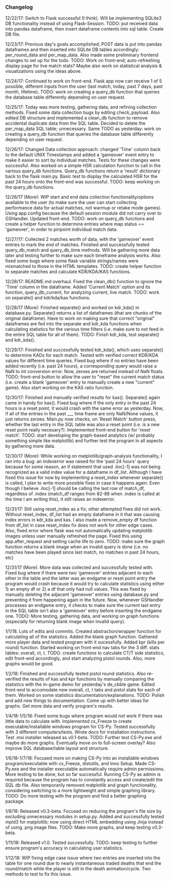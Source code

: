 ### Changelog
12/22/17: Switch to Flask successful (I think). Will be implementing SQLite3 DB functionality instead of using Flask-Session. TODO: put 
received data into pandas dataframe, then insert dataframe contents into sql table. Create DB file.

12/23/17: Previous day's goals accomplished; POST data is put into pandas dataframes and then inserted into SQLite DB tables accordingly: per_round_data and per_map_data. Also made some preliminary frontend changes to set up for the todo. TODO: Work on front-end; auto-refreshing display page for live match stats? Maybe also work on statistical analysis & visualizations using the ideas above.

12/24/17: Continued to work on front-end. Flask app now can receive 1 of 5 possible, different inputs from the user (last match, today, past 7 days, past month, lifetime). TODO: work on creating a query_db function that queries the database table differently depending on user request.

12/25/17: Today was more testing, gathering data, and refining collection methods. Fixed some data collection bugs by editing check_payload. Also edited DB structure and implemented a clean_db function to remove accidental duplicate data from the SQL table. Decided to delete the per_map_data SQL table; unnecessary. Same TODO as yesterday: work on creating a query_db function that queries the database table differently depending on user request.

12/26/17: Changed Data collection approach: changed 'Time' column back to the default UNIX Timestamps and added a 'gameover' event entry to make it easier to sort by individual matches. Tests for these changes were successful. Also worked on a simple HSR calculation function to call in the various query_db functions. Query_db functions return a 'result' dictionary back to the flask main.py. Basic test to display the calculated HSR for the past 24 hours onto the front-end was successful. TODO: keep working on the query_db functions.

12/26/17 (More): WIP start and end data collection functionality/options available to the user (to make sure the user can start collecting performance data for actual matches, not warmup or retake mode games). Using app.config because the default session module did not carry over to GSHandler. Updated front-end. TODO: work on query_db functions and create a helper function to determine entries where map status == 'gameover', in order to pinpoint individual match data.

12/27/17: Collected 2 matches worth of data, with the 'gameover' event entries to mark the end of matches. Finished and successfully tested query_db_match and query_db_time methods. Will be gathering more data later and testing further to make sure each timeframe analysis works. Also fixed some bugs where some flask variable strings/names were mismatched to those in the HTML templates. TODO: create helper function to separate matches and calculate KDR/KDA/KAS functions.

12/28/17: README.md overhaul. Fixed the clean_db() function to ignore the 'Time' column in the dataframe. Added 'Current Match' option and its function, query_db_current, for analyzing current, live match. TODO: work on separate() and kdr/kda/kas functions.

12/28/17 (More): Finished separate() and worked on kdr_kda() in database.py. Separate() returns a list of dataframes (that are chunks of the original dataframe). Have to work on making sure that correct "original" dataframes are fed into the separate and kdr_kda functions when calculating statistics for the various time filters (i.e. make sure to not feed in the entire SQL table for all of them). TODO: Finish kdr_kda, test separate() and kdr_kda().

12/29/17: Finished and successfully tested kdr_kda(), which uses separate() to determine KADs for each match. Tested with verified correct KDR/KDA values for different time queries. Fixed bug where if no entries have been added recently (i.e. past 24 hours), a corresponding query would raise a NaN to int conversion error. Now, zeroes are returned instead of NaN floats. TODO: front-end button to allow the user to "reset" the current match status (i.e. create a blank 'gameover' entry to manually create a new "current" game). Also start working on the KAS ratio function.

12/30/17: Finished and manually verified results for kas(). Separate() again came in handy for kas(). Fixed bug where if the only entry in the past 24 hours is a reset point, it would crash with the same error as yesterday. Now, if all of the entries in the past ___ time frame are only NaN/None values, it just returns zeroes. Main.py now checks, on 'Reset Match' button press, whether the last entry in the SQL table was also a reset point (i.e. is a new reset point really necesary?). Implemented front-end button for 'reset match'. TODO: start developing the graph-based analytics (w/ probably something simple like matplotlib) and further test the program in all aspects by gathering more data.

12/30/17 (More): While working on matplotlib/graph-analysis functionality, I ran into a bug: an indexerror was raised for the 'past 24 hours' query because for some reason, an if statement that used .iloc[-1] was not being recognized as a valid index value for a dataframe in df_list. Although I have fixed this issue for now by implementing a reset_index whenever separate() is called, I plan to write more possible fixes in case it happens again. Even though I believe .iloc[-1] should be calling the last row of match_df, regardless of .index (match_df ranges from 82-88 when .index is called at the time I am writing this), it still raises an indexerror.

12/31/17: Still using reset_index as a fix; other attempted fixes did not work. Without reset_index, df_list had an empty dataframe
in it that was causing index errors in kdr_kda and kas. I also made a remove_empty df function from df_list in case reset_index fix does not work for other edge cases. Also, fixed error where flask was not automatically updating matplotlib images unless user manually refreshed the page. Fixed this using app.after_request and setting cache life to zero. TODO: make sure the graph function returns a blank image when an invalid query is done (i.e. no matches have been played since last match, no matches in past 24 hours, etc)

12/31/17 (More): More data was collected and successfully tested with. Fixed bug where if there were two 'gameover' entries adjacent to each other in the table and the latter was an endgame or reset point entry the program would crash because it would try to calculate statistics using either 1) an empty df or 2) a df that only had null values. This was fixed by manually deleting the adjacent 'gameover' entries using database.py and preventing it from happening again in the future. Now, whenever GSHandler processes an endgame entry, it checks to make sure the current last entry in the SQL table isn't also a 'gameover' entry before inserting the endgame one. TODO: More testing, gathering data, and working on graph functions (especially for returning blank image when invalid query).

1/1/18. Lots of edits and commits. Created abstraction/wrapper function for calculating all of the statistics. Added the blank graph function. Gathered more player data and tested program with it sucessfully. Added kpr (kills per round) function. Started working on front-end nav tabs for the 3 diff. stats tables: overall, ct, t. TODO: create functions to calculate CT/T side statistics, edit front-end accordingly, and start analyzing pistol rounds. Also, more graphs would be good.

1/2/18: Finished and successfully tested pistol round statistics. Also re-verified the results of kas and kpr functions by manually comparing the statistics with the in-game demo for yesterday's de_cbble game. Edited front-end to accomodate new overall, ct, t tabs and pistol stats for each of them. Worked on some statistics documentation/explanations. TODO: Polish and add new things to documentation. Come up with better ideas for graphs. Get more data and verify program's results.

1/4/18-1/5/18: Fixed some bugs where program would not work if there was little data to calculate with. Implemented cx_Freeze to create executable/installable windows program for CS-Py. Tested successfully with 3 different computers/tests. Wrote docs for installation instructions. Test .msi installer released as v0.1-beta. TODO: Further test CS-Py.exe and maybe do more graphs. Eventually move on to full-screen overlay? Also improve SQL database/table layout and structure.

1/6/18-1/7/18: Focused more on making CS-Py into an installable windows program/executable with cx_Freeze, distutils, and Inno Setup. Made CS-Py.exe and the installer executable automatically require admin permissions. More testing to be done, but so far successful. Running CS-Py as admin is required because the program has to constantly access and create/edit the SQL db file. Also temporarily removed matplotlib and graph functionality, considering switching to a more lightweight and simple graphing library. TODO: Do more testing with the program and find a better graphing package.

1/8/18: Released v0.3-beta. Focused on reducing the program's file size by excluding unnecessary modules in setup.py. Added and successfully tested mpld3 for matplotlib; now using direct HTML embedding using Jinja instead of using .png image files. TODO: Make more graphs, and keep testing v0.3-beta.

1/11/18: Released v1.0. Tested successfully. TODO: keep testing to further ensure program's accuracy in calculating user statistics. 

1/12/18: WIP fixing edge case issue where two entries are inserted into the table for one round due to nearly instantaneous traded deaths that end the round/match while the player is still in the death animation/cycle. Two methods to test to fix this issue.
